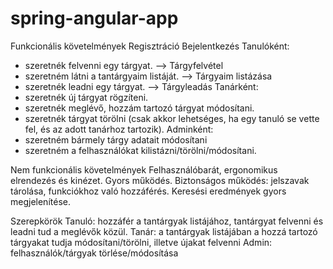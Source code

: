 # spring-angular-app

Funkcionális követelmények
Regisztráció
Bejelentkezés
Tanulóként:
- szeretnék felvenni egy tárgyat. --> Tárgyfelvétel
- szeretném látni a tantárgyaim listáját. --> Tárgyaim listázása
- szeretnék leadni egy tárgyat. --> Tárgyleadás
Tanárként:
- szeretnék új tárgyat rögzíteni.
- szeretnék meglévő, hozzám tartozó tárgyat módosítani.
- szeretnék tárgyat törölni (csak akkor lehetséges, ha egy tanuló se vette fel, és az adott tanárhoz tartozik).
Adminként:
- szeretném bármely tárgy adatait módosítani
- szeretném a felhasználókat kilistázni/törölni/módosítani.

Nem funkcionális követelmények
Felhasználóbarát, ergonomikus elrendezés és kinézet.
Gyors működés.
Biztonságos működés: jelszavak tárolása, funkciókhoz való hozzáférés.
Keresési eredmények gyors megjelenítése.

Szerepkörök
Tanuló: hozzáfér a tantárgyak listájához, tantárgyat felvenni és leadni tud a meglévők közül.
Tanár: a tantárgyak listájában a hozzá tartozó tárgyakat tudja módosítani/törölni, illetve újakat felvenni
Admin: felhasználók/tárgyak törlése/módosítása
